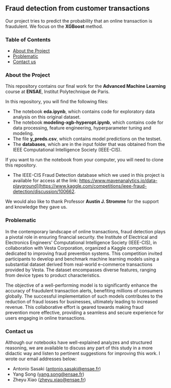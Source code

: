 ## Fraud detection from customer transactions

Our project tries to predict the probability that an online transaction is fraudulent. We focus on the **XGBoost** method.

### Table of Contents

* [About the Project](#about_the_project)
* [Problematic](#prob)
* [Contact us](#contact)
  
### About the Project
This repository contains our final work for the **Advanced Machine Learning** course at **ENSAE**, Institut Polytechnique de Paris.

In this repository, you will find the following files:
* The notebook **eda.ipynb**, which contains code for exploratory data analysis on this original dataset.
* The notebook **modeling-xgb-hyperopt.ipynb**, which contains code for data processing, feature engineering, hyperparameter tuning and modeling.
* The file **y_preds.csv**, which contains model predictions on the testset.
* The **databases**, which are in the input folder that was obtained from the IEEE Computational Intelligence Society (IEEE-CIS).

If you want to run the notebook from your computer, you will need to clone this repository.

* The IEEE-CIS Fraud Detection database which we used in this project is available for access at the link: https://www.mavenanalytics.io/data-playground](https://www.kaggle.com/competitions/ieee-fraud-detection/discussion/100662.

We would also like to thank Professor **Austin J. Stromme** for the support and knowledge they gave us.

### Problematic
In the contemporary landscape of online transactions, fraud detection plays a pivotal role in ensuring financial security. the Institute of Electrical and Electronics Engineers' Computational Intelligence Society (IEEE-CIS), in collaboration with Vesta Corporation, organized a Kaggle competition dedicated to improving fraud prevention systems. This competition invited participants to develop and benchmark machine learning models using a substantial dataset derived from real-world e-commerce transactions provided by Vesta. The dataset encompasses diverse features, ranging from device types to product characteristics.

The objective of a well-performing model is to significantly enhance the accuracy of fraudulent transaction alerts, benefiting millions of consumers globally. The successful implementation of such models contributes to the reduction of fraud losses for businesses, ultimately leading to increased revenue. This collaborative effort is geared towards making fraud prevention more effective, providing a seamless and secure experience for users engaging in online transactions.

### Contact us

Although our notebooks have well-explained analyzes and structured reasoning, we are available to discuss any part of this study in a more didactic way and listen to pertinent suggestions for improving this work. I wrote our email addresses below:

* Antonio Sasaki (antonio.sasaki@ensae.fr)
* Yang Song (yang.song@ensae.fr)
* Zheyu Xiao (zheyu.xiao@ensae.fr)
<br>
